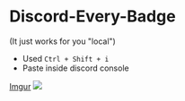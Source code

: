 # Discord-Every-Badge
(It just works for you "local")
* Used `Ctrl + Shift + i`
* Paste inside discord console

[Imgur](https://imgur.com/F5KsP0B)
<img src="https://imgur.com/vRUatq5"/>
